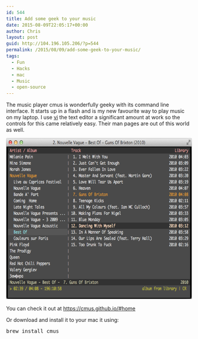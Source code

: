 ```yaml
---
id: 544
title: Add some geek to your music
date: 2015-08-09T22:05:17+00:00
author: Chris
layout: post
guid: http://104.196.105.206/?p=544
permalink: /2015/08/09/add-some-geek-to-your-music/
tags:
  - Fun
  - Hacks
  - mac
  - Music
  - open-source
---
```

The music player cmus is wonderfully geeky with its command line interface. It starts up in a flash and is my new favourite way to play music on my laptop. I use <a href="https://en.wikipedia.org/wiki/Vi" target="_blank">vi</a> the text editor a significant amount at work so the controls for this came relatively easy. Their man pages are out of this world as well.

<img src="/static/img/blog/cmus-2.4.3-osx.png" alt="cmus-2.4.3-osx" width="677" height="436" style="align: center;" />

You can check it out at https://cmus.github.io/#home

Or download and install it to your mac it using:

<pre>brew install cmus</pre>